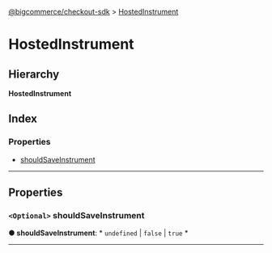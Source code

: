 [@bigcommerce/checkout-sdk](../README.md) > [HostedInstrument](../interfaces/hostedinstrument.md)

# HostedInstrument

## Hierarchy

**HostedInstrument**

## Index

### Properties

* [shouldSaveInstrument](hostedinstrument.md#shouldsaveinstrument)

---

## Properties

<a id="shouldsaveinstrument"></a>

### `<Optional>` shouldSaveInstrument

**● shouldSaveInstrument**: * `undefined` &#124; `false` &#124; `true`
*

___

